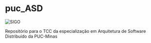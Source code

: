 # puc_ASD

![SIGO](https://github.com/felipe-barata/puc_ASD/workflows/Java%20CI%20with%20Maven/badge.svg?branch=master)

Repositório para o TCC da especialização em Arquitetura de Software Distribuído da PUC-Minas
